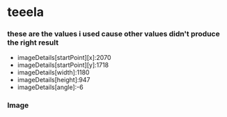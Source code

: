 # teeela

### these are the values i used cause other values didn't produce the right result

- imageDetails[startPoint][x]:2070
- imageDetails[startPoint][y]:1718
- imageDetails[width]:1180
- imageDetails[height]:947
- imageDetails[angle]:-6


### Image 
